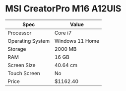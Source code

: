 # MSI CreatorPro M16 A12UIS

| Spec | Value |
|---|---|
| Processor | Core i7 |
| Operating System | Windows 11 Home |
| Storage | 2000 MB |
| RAM | 16 GB |
| Screen Size | 40.64 cm |
| Touch Screen | No |
| Price | $1162.40 |
